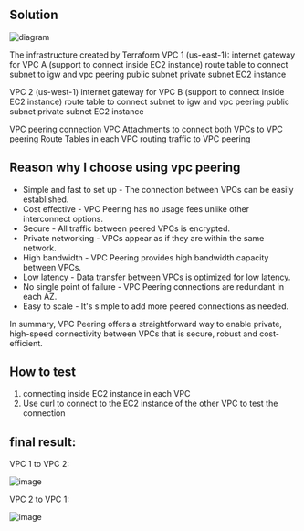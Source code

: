 ## Solution

![diagram](https://github.com/quangtung20/demo_interview/assets/79434671/b42746c3-18ad-4622-b20f-e4eb0e7653d7)

The infrastructure created by Terraform
VPC 1 (us-east-1):
  internet gateway for VPC A (support to connect inside EC2 instance)
  route table to connect subnet to igw and vpc peering
  public subnet
  private subnet
    EC2 instance

VPC 2 (us-west-1)
  internet gateway for VPC B (support to connect inside EC2 instance)
  route table to connect subnet to igw and vpc peering
  public subnet
  private subnet
    EC2 instance

VPC peering connection
VPC Attachments to connect both VPCs to VPC peering
Route Tables in each VPC routing traffic to VPC peering

## Reason why I choose using vpc peering
- Simple and fast to set up - The connection between VPCs can be easily established.
- Cost effective - VPC Peering has no usage fees unlike other interconnect options.
- Secure - All traffic between peered VPCs is encrypted.
- Private networking - VPCs appear as if they are within the same network.
- High bandwidth - VPC Peering provides high bandwidth capacity between VPCs.
- Low latency - Data transfer between VPCs is optimized for low latency.
- No single point of failure - VPC Peering connections are redundant in each AZ.
- Easy to scale - It's simple to add more peered connections as needed.

In summary, VPC Peering offers a straightforward way to enable private, high-speed connectivity between VPCs that is secure, robust and cost-efficient.

## How to test
1. connecting inside EC2 instance in each VPC
2. Use curl to connect to the EC2 instance of the other VPC to test the connection

## final result:
VPC 1 to VPC 2:

![image](https://github.com/quangtung20/demo_interview/assets/79434671/38529306-e6c7-4e4b-a7dc-6c5680c3ee8e)

VPC 2 to VPC 1:

![image](https://github.com/quangtung20/demo_interview/assets/79434671/873299c3-3d1c-437f-9f9d-1392dfcb6b3d)
